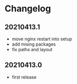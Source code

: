 # Changelog

## 20210413.1

* move nginx restart into setup
* add mising packages
* fix paths and layout

## 20210413.0

* first release
